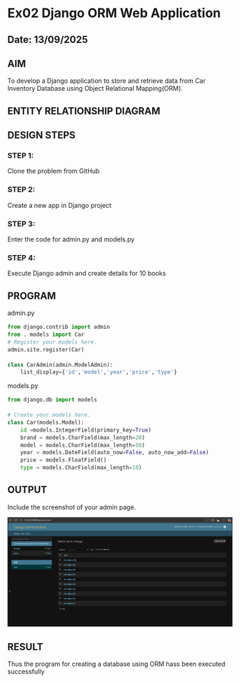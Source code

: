 # Ex02 Django ORM Web Application

## Date: 13/09/2025

## AIM

To develop a Django application to store and retrieve data from Car Inventory Database using Object Relational Mapping(ORM).

## ENTITY RELATIONSHIP DIAGRAM

## DESIGN STEPS

### STEP 1:

Clone the problem from GitHub

### STEP 2:

Create a new app in Django project

### STEP 3:

Enter the code for admin.py and models.py

### STEP 4:

Execute Django admin and create details for 10 books

## PROGRAM

admin.py

```python
from django.contrib import admin
from . models import Car
# Register your models here.
admin.site.register(Car)

class CarAdmin(admin.ModelAdmin):
    list_display={'id','model','year','price','type'}
```

models.py

```python
from django.db import models

# Create your models here.
class Car(models.Model):
    id =models.IntegerField(primary_key=True)
    brand = models.CharField(max_length=20)
    model = models.CharField(max_length=50)
    year = models.DateField(auto_now=False, auto_now_add=False)
    price = models.FloatField()
    type = models.CharField(max_length=10)
```

## OUTPUT

Include the screenshot of your admin page.

![1757734732748](image/README/1757734732748.png)

## RESULT

Thus the program for creating a database using ORM hass been executed successfully

